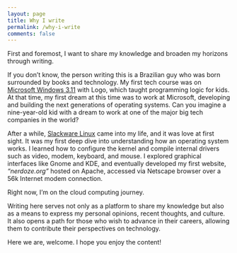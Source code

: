 ```yaml
---
layout: page
title: Why I write
permalink: /why-i-write
comments: false
---
```


First and foremost, I want to share my knowledge and broaden my horizons through writing.

If you don’t know, the person writing this is a Brazilian guy who was born surrounded by books and technology. My first tech course was on <a href="https://en.wikipedia.org/wiki/Windows_3.1" target="_blank">Microsoft Windows 3.11</a> with Logo, which taught programming logic for kids. At that time, my first dream at this time was to work at Microsoft, developing and building the next generations of operating systems. Can you imagine a nine-year-old kid with a dream to work at one of the major big tech companies in the world?

After a while, <a href="http://www.slackware.com/" target="_blank">Slackware Linux</a> came into my life, and it was love at first sight. It was my first deep dive into understanding how an operating system works. I learned how to configure the kernel and compile internal drivers such as video, modem, keyboard, and mouse. I explored graphical interfaces like Gnome and KDE, and eventually developed my first website, <i>“nerdoze.org”</i> hosted on Apache, accessed via Netscape browser over a 56k Internet modem connection.

Right now, I’m on the cloud computing journey.

Writing here serves not only as a platform to share my knowledge but also as a means to express my personal opinions, recent thoughts, and culture. It also opens a path for those who wish to advance in their careers, allowing them to contribute their perspectives on technology.

Here we are, welcome. I hope you enjoy the content!


